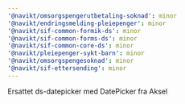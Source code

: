 ```yaml
---
'@navikt/omsorgspengerutbetaling-soknad': minor
'@navikt/endringsmelding-pleiepenger': minor
'@navikt/sif-common-formik-ds': minor
'@navikt/sif-common-forms-ds': minor
'@navikt/sif-common-core-ds': minor
'@navikt/pleiepenger-sykt-barn': minor
'@navikt/omsorgspengesoknad': minor
'@navikt/sif-ettersending': minor
---
```


Ersattet ds-datepicker med DatePicker fra Aksel
